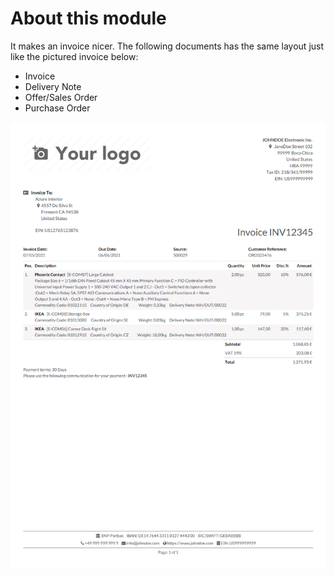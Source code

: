 # About this module

It makes an invoice nicer. The following documents has the same layout just like the pictured invoice below:
  - Invoice
  - Delivery Note
  - Offer/Sales Order
  - Purchase Order

![Screenshot of an invoice](static/description/screenshot.png)
